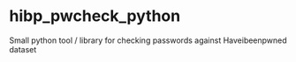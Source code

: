 # hibp_pwcheck_python
Small python tool / library for checking passwords against Haveibeenpwned dataset
